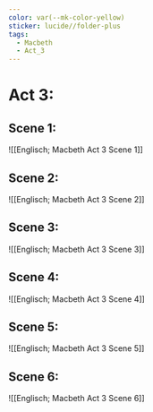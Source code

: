 ```yaml
---
color: var(--mk-color-yellow)
sticker: lucide//folder-plus
tags:
  - Macbeth
  - Act_3
---
```

# Act 3:
## Scene 1:
![[Englisch; Macbeth Act 3 Scene 1]]

## Scene 2:
![[Englisch; Macbeth Act 3 Scene 2]]

## Scene 3:
![[Englisch; Macbeth Act 3 Scene 3]]

## Scene 4:
![[Englisch; Macbeth Act 3 Scene 4]]

## Scene 5:
![[Englisch; Macbeth Act 3 Scene 5]]

## Scene 6:
![[Englisch; Macbeth Act 3 Scene 6]]
